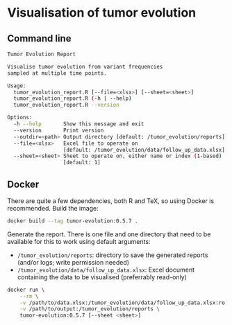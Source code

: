 # Visualisation of tumor evolution

## Command line

```bash
Tumor Evolution Report

Visualise tumor evolution from variant frequencies
sampled at multiple time points.

Usage:
  tumor_evolution_report.R [--file=<xlsx>] [--sheet=<sheet>]
  tumor_evolution_report.R (-h | --help)
  tumor_evolution_report.R --version

Options:
  -h --help       Show this message and exit
  --version       Print version
  --outdir=<path> Output directory [default: /tumor_evolution/reports]
  --file=<xlsx>   Excel file to operate on
                  [default: /tumor_evolution/data/follow_up_data.xlsx]
  --sheet=<sheet> Sheet to operate on, either name or index (1-based)
                  [default: 1]
```

## Docker

There are quite a few dependencies, both R and TeX, so using Docker is recommended.
Build the image:

<!-- x-release-please-start-version -->
```bash
docker build --tag tumor-evolution:0.5.7 .
```
<!-- x-release-please-end -->

Generate the report.
There is one file and one directory that need to be available for this to work using default arguments:

- `/tumor_evolution/reports`: directory to save the generated reports (and/or logs; write permission needed)
- `/tumor_evolution/data/follow_up_data.xlsx`: Excel document containing the data to be visualised (preferrably read-only)

<!-- x-release-please-start-version -->
```bash
docker run \
    --rm \
    -v /path/to/data.xlsx:/tumor_evolution/data/follow_up_data.xlsx:ro \
    -v /path/to/output:/tumor_evolution/reports \
    tumor-evolution:0.5.7 [--sheet <sheet>]
```
<!-- x-release-please-end -->
